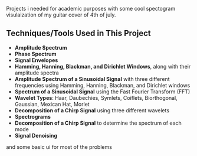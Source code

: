 Projects i needed for academic purposes with some cool spectogram visulaization of my guitar cover of 4th of july.

## Techniques/Tools Used in This Project

- **Amplitude Spectrum**
- **Phase Spectrum**
- **Signal Envelopes**
- **Hamming, Hanning, Blackman, and Dirichlet Windows**, along with their amplitude spectra
- **Amplitude Spectrum of a Sinusoidal Signal** with three different frequencies using Hamming, Hanning, Blackman, and Dirichlet windows
- **Spectrum of a Sinusoidal Signal** using the Fast Fourier Transform (FFT)
- **Wavelet Types**: Haar, Daubechies, Symlets, Coiflets, Biorthogonal, Gaussian, Mexican Hat, Morlet
- **Decomposition of a Chirp Signal** using three different wavelets
- **Spectrograms**
- **Decomposition of a Chirp Signal** to determine the spectrum of each mode
- **Signal Denoising**



and some basic ui for most of the problems
